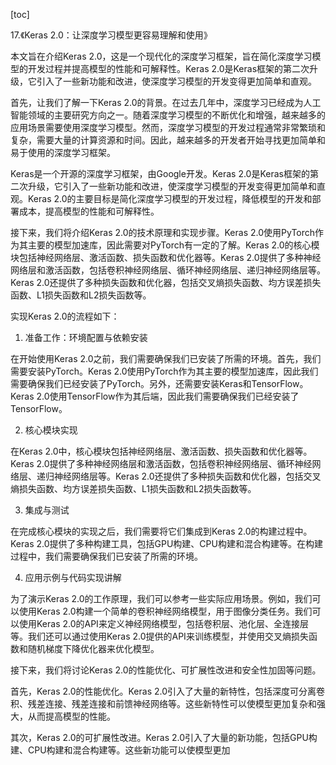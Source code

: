 
[toc]                    
                
                
17.《Keras 2.0：让深度学习模型更容易理解和使用》

本文旨在介绍Keras 2.0，这是一个现代化的深度学习框架，旨在简化深度学习模型的开发过程并提高模型的性能和可解释性。Keras 2.0是Keras框架的第二次升级，它引入了一些新功能和改进，使深度学习模型的开发变得更加简单和直观。

首先，让我们了解一下Keras 2.0的背景。在过去几年中，深度学习已经成为人工智能领域的主要研究方向之一。随着深度学习模型的不断优化和增强，越来越多的应用场景需要使用深度学习模型。然而，深度学习模型的开发过程通常非常繁琐和复杂，需要大量的计算资源和时间。因此，越来越多的开发者开始寻找更加简单和易于使用的深度学习框架。

Keras是一个开源的深度学习框架，由Google开发。Keras 2.0是Keras框架的第二次升级，它引入了一些新功能和改进，使深度学习模型的开发变得更加简单和直观。Keras 2.0的主要目标是简化深度学习模型的开发过程，降低模型的开发和部署成本，提高模型的性能和可解释性。

接下来，我们将介绍Keras 2.0的技术原理和实现步骤。Keras 2.0使用PyTorch作为其主要的模型加速库，因此需要对PyTorch有一定的了解。Keras 2.0的核心模块包括神经网络层、激活函数、损失函数和优化器等。Keras 2.0提供了多种神经网络层和激活函数，包括卷积神经网络层、循环神经网络层、递归神经网络层等。Keras 2.0还提供了多种损失函数和优化器，包括交叉熵损失函数、均方误差损失函数、L1损失函数和L2损失函数等。

实现Keras 2.0的流程如下：

1. 准备工作：环境配置与依赖安装

在开始使用Keras 2.0之前，我们需要确保我们已安装了所需的环境。首先，我们需要安装PyTorch。Keras 2.0使用PyTorch作为其主要的模型加速库，因此我们需要确保我们已经安装了PyTorch。另外，还需要安装Keras和TensorFlow。Keras 2.0使用TensorFlow作为其后端，因此我们需要确保我们已经安装了TensorFlow。

2. 核心模块实现

在Keras 2.0中，核心模块包括神经网络层、激活函数、损失函数和优化器等。Keras 2.0提供了多种神经网络层和激活函数，包括卷积神经网络层、循环神经网络层、递归神经网络层等。Keras 2.0还提供了多种损失函数和优化器，包括交叉熵损失函数、均方误差损失函数、L1损失函数和L2损失函数等。

3. 集成与测试

在完成核心模块的实现之后，我们需要将它们集成到Keras 2.0的构建过程中。Keras 2.0提供了多种构建工具，包括GPU构建、CPU构建和混合构建等。在构建过程中，我们需要确保我们已安装了所需的环境。

4. 应用示例与代码实现讲解

为了演示Keras 2.0的工作原理，我们可以参考一些实际应用场景。例如，我们可以使用Keras 2.0构建一个简单的卷积神经网络模型，用于图像分类任务。我们可以使用Keras 2.0的API来定义神经网络模型，包括卷积层、池化层、全连接层等。我们还可以通过使用Keras 2.0提供的API来训练模型，并使用交叉熵损失函数和随机梯度下降优化器来优化模型。

接下来，我们将讨论Keras 2.0的性能优化、可扩展性改进和安全性加固等问题。

首先，Keras 2.0的性能优化。Keras 2.0引入了大量的新特性，包括深度可分离卷积、残差连接、残差连接和前馈神经网络等。这些新特性可以使模型更加复杂和强大，从而提高模型的性能。

其次，Keras 2.0的可扩展性改进。Keras 2.0引入了大量的新功能，包括GPU构建、CPU构建和混合构建等。这些新功能可以使模型更加

